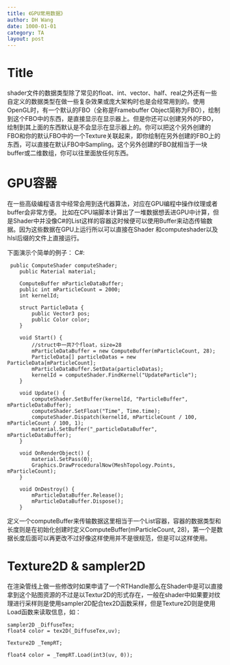 ```yaml
---
title: 《GPU常用数据》
author: DH Wang
date: 1000-01-01
category: TA
layout: post
---
```



# Title

shader文件的数据类型除了常见的float、int、vector、half、real之外还有一些自定义的数据类型在做一些复杂效果或庞大架构时也是会经常用到的。使用OpenGL时，有一个默认的FBO（全称是Framebuffer Object简称为FBO），绘制到这个FBO中的东西，是直接显示在显示器上。但是你还可以创建另外的FBO，绘制到其上面的东西默认是不会显示在显示器上的。你可以把这个另外创建的FBO和你的默认FBO中的一个Texture关联起来，即你绘制在另外创建的FBO上的东西，可以直接在默认FBO中Sampling。这个另外创建的FBO就相当于一块buffer或二维数组，你可以往里面放任何东西。
 


# GPU容器
在一些高级编程语言中经常会用到迭代器算法，对应在GPU编程中操作纹理或者buffer会非常方便。
比如在CPU端脚本计算出了一堆数据想丢进GPU中计算，但是Shader中并没像C#的List这样的容器这时候便可以使用Buffer来动态传输数据。因为这些数据在GPU上运行所以可以直接在Shader
和computeshader以及hlsl后缀的文件上直接运行。

下面演示个简单的例子：
C#:
```
 public ComputeShader computeShader;
    public Material material;

    ComputeBuffer mParticleDataBuffer;
    public int mParticleCount = 2000;
    int kernelId;

    struct ParticleData {
        public Vector3 pos;
        public Color color;
    }

    void Start() {
        //struct中一共7个float，size=28
        mParticleDataBuffer = new ComputeBuffer(mParticleCount, 28); 
        ParticleData[] particleDatas = new ParticleData[mParticleCount];
        mParticleDataBuffer.SetData(particleDatas);
        kernelId = computeShader.FindKernel("UpdateParticle");
    }

    void Update() {
        computeShader.SetBuffer(kernelId, "ParticleBuffer", mParticleDataBuffer);
        computeShader.SetFloat("Time", Time.time);
        computeShader.Dispatch(kernelId, mParticleCount / 100, mParticleCount / 100, 1);
        material.SetBuffer("_particleDataBuffer", mParticleDataBuffer);
    }

    void OnRenderObject() {
        material.SetPass(0);
        Graphics.DrawProceduralNow(MeshTopology.Points, mParticleCount);
    }

    void OnDestroy() {
        mParticleDataBuffer.Release();
        mParticleDataBuffer.Dispose();
    }
```
定义一个computeBuffer来传输数据这里相当于一个List容器，容器的数据类型和长度则是在初始化创建时定义ComputeBuffer(mParticleCount, 28)，第一个是数据长度后面可以再更改不过好像这样使用并不是很规范，但是可以这样使用。

# Texture2D & sampler2D

在渲染管线上做一些修改时如果申请了一个RTHandle那么在Shader中是可以直接拿到这个贴图资源的不过是以Textur2D的形式存在，一般在shader中如果要对纹理进行采样则是使用sampler2D配合tex2D函数采样，但是Texture2D则是使用Load函数来读取信息，如： 
 
```
sampler2D _DiffuseTex;
float4 color = tex2D(_DiffuseTex,uv);
```
 
```
Texture2D _TempRT;

float4 color = _TempRT.Load(int3(uv, 0));
```
